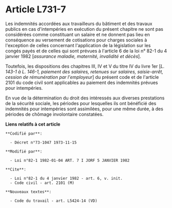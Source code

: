 # Article L731-7

Les indemnités accordées aux travailleurs du bâtiment et des travaux publics en cas d'intempéries en exécution du présent
chapitre ne sont pas considérées comme constituant un salaire et ne donnent pas lieu en conséquence au versement de
cotisations pour charges sociales à l'exception de celles concernant l'application de la législation sur les congés payés et
de celles qui sont prévues à l'article 6 de la loi n° 82-1 du 4 janvier 1982 [*assurance maladie, maternité, invalidité et
décès*].

Toutefois, les dispositions des chapitres III, IV et V du titre IV du livre 1er [*L. 143-1 à L. 146-1, paiement des salaires,
retenues sur salaires, saisie-arrêt, cession de rémunération par l'employeur*] du présent code et de l'article 2101 du code
civil sont applicables au paiement des indemnités prévues pour intempéries.

En vue de la détermination du droit des intéressés aux diverses prestations de la sécurité sociale, les périodes pour
lesquelles ils ont bénéficié des indemnités pour intempéries sont assimilées, pour une même durée, à des périodes de chômage
involontaire constatées.

**Liens relatifs à cet article**

	**Codifié par**:

	  - Décret n°73-1047 1973-11-15

	**Modifié par**:

	  - Loi n°82-1 1982-01-04 ART. 7 I JORF 5 JANVIER 1982

	**Cite**:

	  - Loi n°82-1 du 4 janvier 1982 - art. 6, v. init.
	  - Code civil - art. 2101 (M)

	**Nouveaux textes**:

	  - Code du travail - art. L5424-14 (VD)
